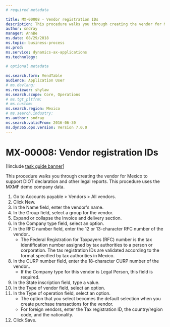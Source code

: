 ```yaml
--- 
# required metadata 
 
title: MX-00008 - Vendor registration IDs
description: This procedure walks you through creating the vendor for Mexico to support DIOT declaration and other legal reports. 
author: sndray
manager: AnnBe 
ms.date: 08/29/2018
ms.topic: business-process 
ms.prod:  
ms.service: dynamics-ax-applications 
ms.technology:  
 
# optional metadata 
 
ms.search.form: VendTable   
audience: Application User 
# ms.devlang:  
ms.reviewer: shylaw
ms.search.scope: Core, Operations 
# ms.tgt_pltfrm:  
# ms.custom:  
ms.search.region: Mexico
# ms.search.industry: 
ms.author: sndray
ms.search.validFrom: 2016-06-30 
ms.dyn365.ops.version: Version 7.0.0 
---
```

# MX-00008: Vendor registration IDs

[!include [task guide banner](../../includes/task-guide-banner.md)]

This procedure walks you through creating the vendor for Mexico to support DIOT declaration and other legal reports. This procedure uses the MXMF demo company data.

1. Go to Accounts payable > Vendors > All vendors.
2. Click New.
3. In the Name field, enter the vendor's name.
4. In the Group field, select a group for the vendor.
5. Expand or collapse the Invoice and delivery section.
6. In the Company type field, select an option.
7. In the RFC number field, enter the 12 or 13-character RFC number of the vendor..
    * The Federal Registration for Taxpayers (RFC) number is the tax identification number assigned by tax authorities to a person or corporation. The tax registration IDs are validated according to the format specified by tax authorities in Mexico.  
8. In the CURP number field, enter the 18-character CURP number of the vendor..
    * If the Company type for this vendor is Legal Person, this field is required.  
9. In the State inscription field, type a value.
10. In the Type of vendor field, select an option.
11. In the Type of operation field, select an option.
    * The option that you select becomes the default selection when you create purchase transactions for the vendor.  
    * For foreign vendors, enter the Tax registration ID, the country/region code, and the nationality.  
12. Click Save.

